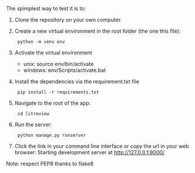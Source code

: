 The spimplest way to test it is to:
1. Clone the repository on your own computer.

2. Create a new virtual environment in the root folder (the one this file):

        python -m venv env

3. Activate the virtual environment
    + unix: source env/bin/activate
    + windows: env/Scripts/activate.bat

4. Install the dependencies via the requirement.txt file

        pip install -r requirements.txt

5. Navigate to the root of the app:

        cd litreview

6. Run the server:

        python manage.py runserver

7. Click the link in your command line interface or copy the url in your web browser:
    Starting development server at http://127.0.0.1:8000/

Note: respect PEP8 thanks to flake8